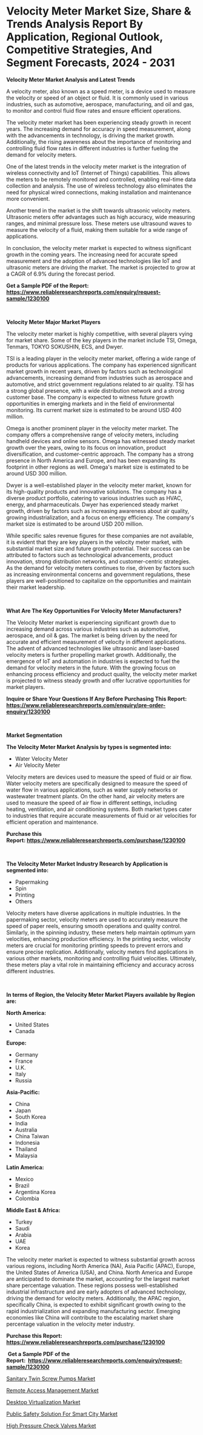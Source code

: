<p><h1>Velocity Meter Market Size, Share & Trends Analysis Report By Application, Regional Outlook, Competitive Strategies, And Segment Forecasts, 2024 - 2031</h1></p><p><strong>Velocity Meter Market Analysis and Latest Trends</strong></p>
<p><p>A velocity meter, also known as a speed meter, is a device used to measure the velocity or speed of an object or fluid. It is commonly used in various industries, such as automotive, aerospace, manufacturing, and oil and gas, to monitor and control fluid flow rates and ensure efficient operations.</p><p>The velocity meter market has been experiencing steady growth in recent years. The increasing demand for accuracy in speed measurement, along with the advancements in technology, is driving the market growth. Additionally, the rising awareness about the importance of monitoring and controlling fluid flow rates in different industries is further fueling the demand for velocity meters.</p><p>One of the latest trends in the velocity meter market is the integration of wireless connectivity and IoT (Internet of Things) capabilities. This allows the meters to be remotely monitored and controlled, enabling real-time data collection and analysis. The use of wireless technology also eliminates the need for physical wired connections, making installation and maintenance more convenient.</p><p>Another trend in the market is the shift towards ultrasonic velocity meters. Ultrasonic meters offer advantages such as high accuracy, wide measuring ranges, and minimal pressure loss. These meters use ultrasound waves to measure the velocity of a fluid, making them suitable for a wide range of applications.</p><p>In conclusion, the velocity meter market is expected to witness significant growth in the coming years. The increasing need for accurate speed measurement and the adoption of advanced technologies like IoT and ultrasonic meters are driving the market. The market is projected to grow at a CAGR of 6.9% during the forecast period.</p></p>
<p><strong>Get a Sample PDF of the Report:&nbsp; <a href="https://www.reliableresearchreports.com/enquiry/request-sample/1230100">https://www.reliableresearchreports.com/enquiry/request-sample/1230100</a></strong></p>
<p>&nbsp;</p>
<p><strong>Velocity Meter Major Market Players</strong></p>
<p><p>The velocity meter market is highly competitive, with several players vying for market share. Some of the key players in the market include TSI, Omega, Tenmars, TOKYO SOKUSHIN, ECS, and Dwyer.</p><p>TSI is a leading player in the velocity meter market, offering a wide range of products for various applications. The company has experienced significant market growth in recent years, driven by factors such as technological advancements, increasing demand from industries such as aerospace and automotive, and strict government regulations related to air quality. TSI has a strong global presence, with a wide distribution network and a strong customer base. The company is expected to witness future growth opportunities in emerging markets and in the field of environmental monitoring. Its current market size is estimated to be around USD 400 million.</p><p>Omega is another prominent player in the velocity meter market. The company offers a comprehensive range of velocity meters, including handheld devices and online sensors. Omega has witnessed steady market growth over the years, owing to its focus on innovation, product diversification, and customer-centric approach. The company has a strong presence in North America and Europe, and has been expanding its footprint in other regions as well. Omega's market size is estimated to be around USD 300 million.</p><p>Dwyer is a well-established player in the velocity meter market, known for its high-quality products and innovative solutions. The company has a diverse product portfolio, catering to various industries such as HVAC, energy, and pharmaceuticals. Dwyer has experienced steady market growth, driven by factors such as increasing awareness about air quality, growing industrialization, and a focus on energy efficiency. The company's market size is estimated to be around USD 200 million.</p><p>While specific sales revenue figures for these companies are not available, it is evident that they are key players in the velocity meter market, with substantial market size and future growth potential. Their success can be attributed to factors such as technological advancements, product innovation, strong distribution networks, and customer-centric strategies. As the demand for velocity meters continues to rise, driven by factors such as increasing environmental concerns and government regulations, these players are well-positioned to capitalize on the opportunities and maintain their market leadership.</p></p>
<p>&nbsp;</p>
<p><strong>What Are The Key Opportunities For Velocity Meter Manufacturers?</strong></p>
<p><p>The Velocity Meter market is experiencing significant growth due to increasing demand across various industries such as automotive, aerospace, and oil & gas. The market is being driven by the need for accurate and efficient measurement of velocity in different applications. The advent of advanced technologies like ultrasonic and laser-based velocity meters is further propelling market growth. Additionally, the emergence of IoT and automation in industries is expected to fuel the demand for velocity meters in the future. With the growing focus on enhancing process efficiency and product quality, the velocity meter market is projected to witness steady growth and offer lucrative opportunities for market players.</p></p>
<p><strong>Inquire or Share Your Questions If Any Before Purchasing This Report: <a href="https://www.reliableresearchreports.com/enquiry/pre-order-enquiry/1230100">https://www.reliableresearchreports.com/enquiry/pre-order-enquiry/1230100</a></strong></p>
<p>&nbsp;</p>
<p><strong>Market Segmentation</strong></p>
<p><strong>The Velocity Meter Market Analysis by types is segmented into:</strong></p>
<p><ul><li>Water Velocity Meter</li><li>Air Velocity Meter</li></ul></p>
<p><p>Velocity meters are devices used to measure the speed of fluid or air flow. Water velocity meters are specifically designed to measure the speed of water flow in various applications, such as water supply networks or wastewater treatment plants. On the other hand, air velocity meters are used to measure the speed of air flow in different settings, including heating, ventilation, and air conditioning systems. Both market types cater to industries that require accurate measurements of fluid or air velocities for efficient operation and maintenance.</p></p>
<p><strong>Purchase this Report:&nbsp;<a href="https://www.reliableresearchreports.com/purchase/1230100">https://www.reliableresearchreports.com/purchase/1230100</a></strong></p>
<p>&nbsp;</p>
<p><strong>The Velocity Meter Market Industry Research by Application is segmented into:</strong></p>
<p><ul><li>Papermaking</li><li>Spin</li><li>Printing</li><li>Others</li></ul></p>
<p><p>Velocity meters have diverse applications in multiple industries. In the papermaking sector, velocity meters are used to accurately measure the speed of paper reels, ensuring smooth operations and quality control. Similarly, in the spinning industry, these meters help maintain optimum yarn velocities, enhancing production efficiency. In the printing sector, velocity meters are crucial for monitoring printing speeds to prevent errors and ensure precise replication. Additionally, velocity meters find applications in various other markets, monitoring and controlling fluid velocities. Ultimately, these meters play a vital role in maintaining efficiency and accuracy across different industries.</p></p>
<p>&nbsp;</p>
<p><strong>In terms of Region, the Velocity Meter Market Players available by Region are:</strong></p>
<p>
    <p> <strong> North America: </strong>
        <ul>
            <li>United States</li>
            <li>Canada</li>
        </ul>
        </p> 
    <p> <strong> Europe: </strong>
        <ul>
            <li>Germany</li>
            <li>France</li>
            <li>U.K.</li>
            <li>Italy</li>
            <li>Russia</li>
        </ul>
        </p> 
    <p> <strong> Asia-Pacific: </strong>
        <ul>
            <li>China</li>
            <li>Japan</li>
            <li>South Korea</li>
            <li>India</li>
            <li>Australia</li>
            <li>China Taiwan</li>
            <li>Indonesia</li>
            <li>Thailand</li>
            <li>Malaysia</li>
        </ul>
        </p> 
    <p> <strong> Latin America: </strong>
        <ul>
            <li>Mexico</li>
            <li>Brazil</li>
            <li>Argentina Korea</li>
            <li>Colombia</li>
        </ul>
        </p> 
    <p> <strong> Middle East & Africa: </strong>
        <ul>
            <li>Turkey</li>
            <li>Saudi</li>
            <li>Arabia</li>
            <li>UAE</li>
            <li>Korea</li>
        </ul>
    </p>
    </p>
<p><p>The velocity meter market is expected to witness substantial growth across various regions, including North America (NA), Asia Pacific (APAC), Europe, the United States of America (USA), and China. North America and Europe are anticipated to dominate the market, accounting for the largest market share percentage valuation. These regions possess well-established industrial infrastructure and are early adopters of advanced technology, driving the demand for velocity meters. Additionally, the APAC region, specifically China, is expected to exhibit significant growth owing to the rapid industrialization and expanding manufacturing sector. Emerging economies like China will contribute to the escalating market share percentage valuation in the velocity meter industry.</p></p>
<p><strong>Purchase this Report: <a href="https://www.reliableresearchreports.com/purchase/1230100">https://www.reliableresearchreports.com/purchase/1230100</a></strong></p>
<p>&nbsp;<strong>Get a Sample PDF of the Report:&nbsp;&nbsp;<a href="https://www.reliableresearchreports.com/enquiry/request-sample/1230100">https://www.reliableresearchreports.com/enquiry/request-sample/1230100</a></strong></p>
<p><strong></strong></p>
<p><p><a href="https://github.com/marloy8/Market-Research-Report-List-2/blob/main/sanitary-twin-screw-pumps-market.md">Sanitary Twin Screw Pumps Market</a></p><p><a href="https://medium.com/p/a19d669eb343/edit">Remote Access Management Market</a></p><p><a href="https://medium.com/p/ab721ec791ef/edit">Desktop Virtualization Market</a></p><p><a href="https://medium.com/p/e73837c610fb/edit">Public Safety Solution For Smart City Market</a></p><p><a href="https://github.com/aliciawhite5576/Market-Research-Report-List-2/blob/main/high-pressure-check-valves-market.md">High Pressure Check Valves Market</a></p></p>